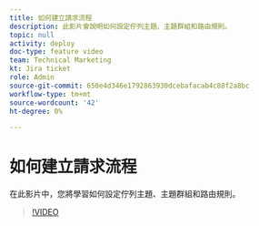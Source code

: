```yaml
---
title: 如何建立請求流程
description: 此影片會說明如何設定佇列主題、主題群組和路由規則。
topic: null
activity: deploy
doc-type: feature video
team: Technical Marketing
kt: Jira ticket
role: Admin
source-git-commit: 650e4d346e1792863930dcebafacab4c88f2a8bc
workflow-type: tm+mt
source-wordcount: '42'
ht-degree: 0%

---
```


# 如何建立請求流程

在此影片中，您將學習如何設定佇列主題、主題群組和路由規則。

>[!VIDEO](https://video.tv.adobe.com/v/335223/?quality=12&learn=on)
